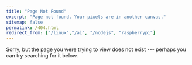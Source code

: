 ```yaml
---
title: "Page Not Found"
excerpt: "Page not found. Your pixels are in another canvas."
sitemap: false
permalink: /404.html
redirect_from: ["/linux","/ai", "/nodejs", "raspberrypi"]
---
```


Sorry, but the page you were trying to view does not exist --- perhaps you can try searching for it below.

<script type="text/javascript">
  var GOOG_FIXURL_LANG = 'en';
  var GOOG_FIXURL_SITE = '{{ site.url }}'
</script>
<script type="text/javascript"
  src="//linkhelp.clients.google.com/tbproxy/lh/wm/fixurl.js">
</script>

